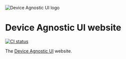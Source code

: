![Device Agnostic UI logo](https://cdn.jsdelivr.net/gh/jaydenseric/device-agnostic-ui/device-agnostic-ui-logo.svg)

# Device Agnostic UI website

[![CI status](https://github.com/jaydenseric/device-agnostic-ui-website/workflows/CI/badge.svg)](https://github.com/jaydenseric/device-agnostic-ui-website/actions)

The [Device Agnostic UI](https://github.com/jaydenseric/device-agnostic-ui) website.
